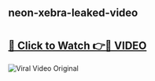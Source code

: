 ## neon-xebra-leaked-video 

# <h2><a href="http://freeplayer.one?title=neon-xebra-leaked-video&ref=21J">🔗 Click to Watch 👉🔴 VIDEO</a></h2>

<a href="http://freeplayer.one?title=neon-xebra-leaked-video&ref=21J" rel="nofollow" data-target="animated-image.originalLink"><img src="https://i.ibb.co.com/xMMVF88/686577567.gif" alt="Viral Video Original" style="max-width: 100%; display: inline-block;" data-target="animated-image.originalImage"></a>


